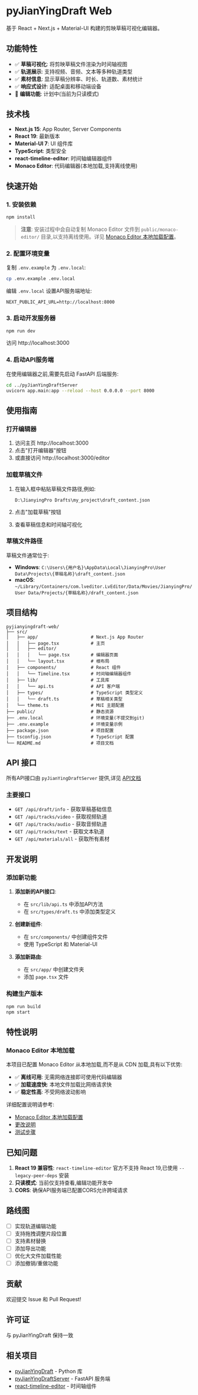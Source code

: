 # pyJianYingDraft Web

基于 React + Next.js + Material-UI 构建的剪映草稿可视化编辑器。

## 功能特性

- ✅ **草稿可视化**: 将剪映草稿文件渲染为时间轴视图
- ✅ **轨道展示**: 支持视频、音频、文本等多种轨道类型
- ✅ **素材信息**: 显示草稿分辨率、时长、轨道数、素材统计
- ✅ **响应式设计**: 适配桌面和移动端设备
- 🚧 **编辑功能**: 计划中(当前为只读模式)

## 技术栈

- **Next.js 15**: App Router, Server Components
- **React 19**: 最新版本
- **Material-UI 7**: UI 组件库
- **TypeScript**: 类型安全
- **react-timeline-editor**: 时间轴编辑器组件
- **Monaco Editor**: 代码编辑器(本地加载,支持离线使用)

## 快速开始

### 1. 安装依赖

```bash
npm install
```

> **注意**: 安装过程中会自动复制 Monaco Editor 文件到 `public/monaco-editor/` 目录,以支持离线使用。详见 [Monaco Editor 本地加载配置](./MONACO_LOCAL_LOADING.md)。

### 2. 配置环境变量

复制 `.env.example` 为 `.env.local`:

```bash
cp .env.example .env.local
```

编辑 `.env.local` 设置API服务端地址:

```env
NEXT_PUBLIC_API_URL=http://localhost:8000
```

### 3. 启动开发服务器

```bash
npm run dev
```

访问 http://localhost:3000

### 4. 启动API服务端

在使用编辑器之前,需要先启动 FastAPI 后端服务:

```bash
cd ../pyJianYingDraftServer
uvicorn app.main:app --reload --host 0.0.0.0 --port 8000
```

## 使用指南

### 打开编辑器

1. 访问主页 http://localhost:3000
2. 点击"打开编辑器"按钮
3. 或直接访问 http://localhost:3000/editor

### 加载草稿文件

1. 在输入框中粘贴草稿文件路径,例如:
   ```
   D:\JianyingPro Drafts\my_project\draft_content.json
   ```

2. 点击"加载草稿"按钮

3. 查看草稿信息和时间轴可视化

### 草稿文件路径

草稿文件通常位于:

- **Windows**: `C:\Users\{用户名}\AppData\Local\JianyingPro\User Data\Projects\{草稿名称}\draft_content.json`
- **macOS**: `~/Library/Containers/com.lveditor.LvEditor/Data/Movies/JianyingPro/User Data/Projects/{草稿名称}/draft_content.json`

## 项目结构

```
pyjianyingdraft-web/
├── src/
│   ├── app/                    # Next.js App Router
│   │   ├── page.tsx            # 主页
│   │   ├── editor/
│   │   │   └── page.tsx        # 编辑器页面
│   │   └── layout.tsx          # 根布局
│   ├── components/             # React 组件
│   │   └── Timeline.tsx        # 时间轴编辑器组件
│   ├── lib/                    # 工具库
│   │   └── api.ts              # API 客户端
│   ├── types/                  # TypeScript 类型定义
│   │   └── draft.ts            # 草稿相关类型
│   └── theme.ts                # MUI 主题配置
├── public/                     # 静态资源
├── .env.local                  # 环境变量(不提交到git)
├── .env.example                # 环境变量示例
├── package.json                # 项目配置
├── tsconfig.json               # TypeScript 配置
└── README.md                   # 项目文档
```

## API 接口

所有API接口由 `pyJianYingDraftServer` 提供,详见 [API文档](../pyJianYingDraftServer/README.md)

### 主要接口

- `GET /api/draft/info` - 获取草稿基础信息
- `GET /api/tracks/video` - 获取视频轨道
- `GET /api/tracks/audio` - 获取音频轨道
- `GET /api/tracks/text` - 获取文本轨道
- `GET /api/materials/all` - 获取所有素材

## 开发说明

### 添加新功能

1. **添加新的API接口**:
   - 在 `src/lib/api.ts` 中添加API方法
   - 在 `src/types/draft.ts` 中添加类型定义

2. **创建新组件**:
   - 在 `src/components/` 中创建组件文件
   - 使用 TypeScript 和 Material-UI

3. **添加新路由**:
   - 在 `src/app/` 中创建文件夹
   - 添加 `page.tsx` 文件

### 构建生产版本

```bash
npm run build
npm start
```

## 特性说明

### Monaco Editor 本地加载

本项目已配置 Monaco Editor 从本地加载,而不是从 CDN 加载,具有以下优势:

- ✅ **离线可用**: 无需网络连接即可使用代码编辑器
- ✅ **加载速度快**: 本地文件加载比网络请求快
- ✅ **稳定性高**: 不受网络波动影响

详细配置说明请参考:
- [Monaco Editor 本地加载配置](./MONACO_LOCAL_LOADING.md)
- [更改说明](./CHANGES_MONACO_LOCAL.md)
- [测试步骤](./TESTING_MONACO_LOCAL.md)

## 已知问题

1. **React 19 兼容性**: `react-timeline-editor` 官方不支持 React 19,已使用 `--legacy-peer-deps` 安装
2. **只读模式**: 当前仅支持查看,编辑功能开发中
3. **CORS**: 确保API服务端已配置CORS允许跨域请求

## 路线图

- [ ] 实现轨道编辑功能
- [ ] 支持拖拽调整片段位置
- [ ] 支持素材替换
- [ ] 添加导出功能
- [ ] 优化大文件加载性能
- [ ] 添加撤销/重做功能

## 贡献

欢迎提交 Issue 和 Pull Request!

## 许可证

与 pyJianYingDraft 保持一致

## 相关项目

- [pyJianYingDraft](https://github.com/JulyWitch/pyJianYingDraft) - Python 库
- [pyJianYingDraftServer](../pyJianYingDraftServer) - FastAPI 服务端
- [react-timeline-editor](https://github.com/xzdarcy/react-timeline-editor) - 时间轴组件
